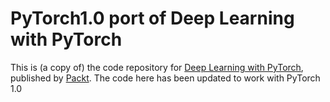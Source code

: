 # PyTorch1.0 port of Deep Learning with PyTorch
This is (a copy of) the code repository for [Deep Learning with PyTorch](https://www.packtpub.com/big-data-and-business-intelligence/deep-learning-pytorch?utm_source=github&utm_medium=repository&utm_campaign=9781788624336), published by [Packt](https://www.packtpub.com/?utm_source=github). 
The code here has been updated to work with PyTorch 1.0

